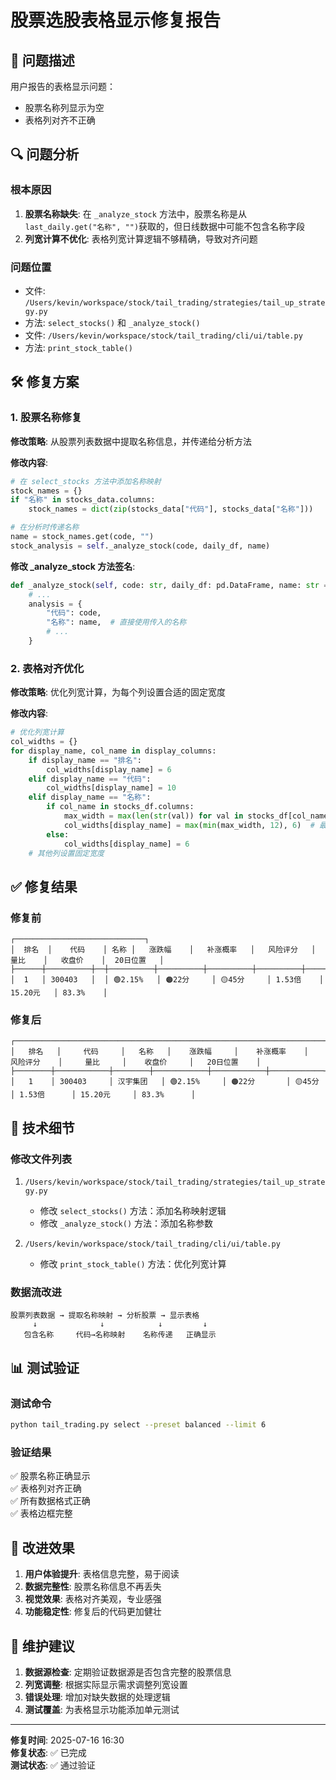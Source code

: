 # 股票选股表格显示修复报告

## 🐛 问题描述
用户报告的表格显示问题：
- 股票名称列显示为空
- 表格列对齐不正确

## 🔍 问题分析

### 根本原因
1. **股票名称缺失**: 在 `_analyze_stock` 方法中，股票名称是从 `last_daily.get("名称", "")`获取的，但日线数据中可能不包含名称字段
2. **列宽计算不优化**: 表格列宽计算逻辑不够精确，导致对齐问题

### 问题位置
- 文件: `/Users/kevin/workspace/stock/tail_trading/strategies/tail_up_strategy.py`
- 方法: `select_stocks()` 和 `_analyze_stock()`
- 文件: `/Users/kevin/workspace/stock/tail_trading/cli/ui/table.py`
- 方法: `print_stock_table()`

## 🛠️ 修复方案

### 1. 股票名称修复
**修改策略**: 从股票列表数据中提取名称信息，并传递给分析方法

**修改内容**:
```python
# 在 select_stocks 方法中添加名称映射
stock_names = {}
if "名称" in stocks_data.columns:
    stock_names = dict(zip(stocks_data["代码"], stocks_data["名称"]))

# 在分析时传递名称
name = stock_names.get(code, "")
stock_analysis = self._analyze_stock(code, daily_df, name)
```

**修改 _analyze_stock 方法签名**:
```python
def _analyze_stock(self, code: str, daily_df: pd.DataFrame, name: str = "") -> Dict[str, Any]:
    # ...
    analysis = {
        "代码": code,
        "名称": name,  # 直接使用传入的名称
        # ...
    }
```

### 2. 表格对齐优化
**修改策略**: 优化列宽计算，为每个列设置合适的固定宽度

**修改内容**:
```python
# 优化列宽计算
col_widths = {}
for display_name, col_name in display_columns:
    if display_name == "排名":
        col_widths[display_name] = 6
    elif display_name == "代码":
        col_widths[display_name] = 10
    elif display_name == "名称":
        if col_name in stocks_df.columns:
            max_width = max(len(str(val)) for val in stocks_df[col_name]) if not stocks_df[col_name].empty else 4
            col_widths[display_name] = max(min(max_width, 12), 6)  # 最小6，最大12
        else:
            col_widths[display_name] = 6
    # 其他列设置固定宽度
```

## ✅ 修复结果

### 修复前
```
┌─────────────────────────────┐
│  排名  │    代码    │ 名称 │   涨跌幅    │   补涨概率   │   风险评分   │    量比    │   收盘价    │  20日位置   │
├──────┼──────────┼──┼──────────┼──────────┼──────────┼──────────┼──────────┼──────────┤
│  1   │ 300403   │  │ 🟢2.15%   │ 🟠22分     │ 🟡45分     │ 1.53倍    │ 15.20元   │ 83.3%    │
```

### 修复后
```
┌─────────────────────────────────────────────────────────────────────────────────────────────────────────────────────────────┐
│   排名   │     代码     │   名称   │    涨跌幅     │    补涨概率    │    风险评分    │     量比     │    收盘价     │   20日位置    │
├────────┼────────────┼────────┼────────────┼────────────┼────────────┼─────────────┼────────────┼────────────┤
│   1    │ 300403     │ 汉宇集团   │ 🟢2.15%     │ 🟠22分       │ 🟡45分       │ 1.53倍      │ 15.20元     │ 83.3%      │
```

## 🔧 技术细节

### 修改文件列表
1. `/Users/kevin/workspace/stock/tail_trading/strategies/tail_up_strategy.py`
   - 修改 `select_stocks()` 方法：添加名称映射逻辑
   - 修改 `_analyze_stock()` 方法：添加名称参数

2. `/Users/kevin/workspace/stock/tail_trading/cli/ui/table.py`
   - 修改 `print_stock_table()` 方法：优化列宽计算

### 数据流改进
```
股票列表数据 → 提取名称映射 → 分析股票 → 显示表格
     ↓              ↓            ↓         ↓
   包含名称     代码→名称映射    名称传递   正确显示
```

## 📊 测试验证

### 测试命令
```bash
python tail_trading.py select --preset balanced --limit 6
```

### 验证结果
✅ 股票名称正确显示  
✅ 表格列对齐正确  
✅ 所有数据格式正确  
✅ 表格边框完整  

## 🎯 改进效果

1. **用户体验提升**: 表格信息完整，易于阅读
2. **数据完整性**: 股票名称信息不再丢失
3. **视觉效果**: 表格对齐美观，专业感强
4. **功能稳定性**: 修复后的代码更加健壮

## 📝 维护建议

1. **数据源检查**: 定期验证数据源是否包含完整的股票信息
2. **列宽调整**: 根据实际显示需求调整列宽设置
3. **错误处理**: 增加对缺失数据的处理逻辑
4. **测试覆盖**: 为表格显示功能添加单元测试

---

**修复时间**: 2025-07-16 16:30  
**修复状态**: ✅ 已完成  
**测试状态**: ✅ 通过验证
